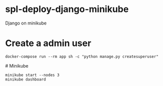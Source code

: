# spl-deploy-django-minikube

Django on minikube

# Create a admin user

```
docker-compose run --rm app sh -c "python manage.py createsuperuser"
```

# Minikube

```
minikube start --nodes 3
minikube dashboard
```
